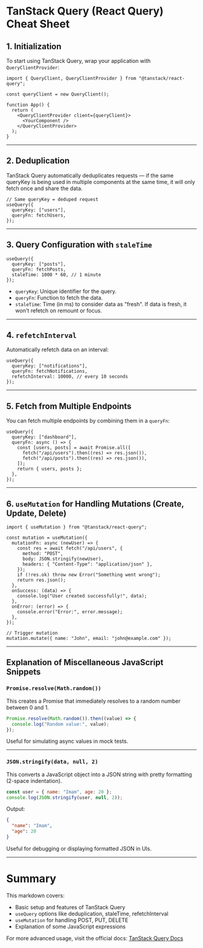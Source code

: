 # TanStack Query (React Query) Cheat Sheet

## 1. Initialization

To start using TanStack Query, wrap your application with `QueryClientProvider`:

```tsx
import { QueryClient, QueryClientProvider } from "@tanstack/react-query";

const queryClient = new QueryClient();

function App() {
  return (
    <QueryClientProvider client={queryClient}>
      <YourComponent />
    </QueryClientProvider>
  );
}
```

---

## 2. Deduplication

TanStack Query automatically deduplicates requests — if the same queryKey is being used in multiple components at the same time, it will only fetch once and share the data.

```tsx
// Same queryKey = deduped request
useQuery({
  queryKey: ["users"],
  queryFn: fetchUsers,
});
```

---

## 3. Query Configuration with `staleTime`

```tsx
useQuery({
  queryKey: ["posts"],
  queryFn: fetchPosts,
  staleTime: 1000 * 60, // 1 minute
});
```

- `queryKey`: Unique identifier for the query.
- `queryFn`: Function to fetch the data.
- `staleTime`: Time (in ms) to consider data as "fresh". If data is fresh, it won't refetch on remount or focus.

---

## 4. `refetchInterval`

Automatically refetch data on an interval:

```tsx
useQuery({
  queryKey: ["notifications"],
  queryFn: fetchNotifications,
  refetchInterval: 10000, // every 10 seconds
});
```

---

## 5. Fetch from Multiple Endpoints

You can fetch multiple endpoints by combining them in a `queryFn`:

```tsx
useQuery({
  queryKey: ["dashboard"],
  queryFn: async () => {
    const [users, posts] = await Promise.all([
      fetch("/api/users").then((res) => res.json()),
      fetch("/api/posts").then((res) => res.json()),
    ]);
    return { users, posts };
  },
});
```

---

## 6. `useMutation` for Handling Mutations (Create, Update, Delete)

```tsx
import { useMutation } from "@tanstack/react-query";

const mutation = useMutation({
  mutationFn: async (newUser) => {
    const res = await fetch("/api/users", {
      method: "POST",
      body: JSON.stringify(newUser),
      headers: { "Content-Type": "application/json" },
    });
    if (!res.ok) throw new Error("Something went wrong");
    return res.json();
  },
  onSuccess: (data) => {
    console.log("User created successfully!", data);
  },
  onError: (error) => {
    console.error("Error:", error.message);
  },
});

// Trigger mutation
mutation.mutate({ name: "John", email: "john@example.com" });
```

---

## Explanation of Miscellaneous JavaScript Snippets

### `Promise.resolve(Math.random())`

This creates a Promise that immediately resolves to a random number between 0 and 1.

```js
Promise.resolve(Math.random()).then((value) => {
  console.log("Random value:", value);
});
```

Useful for simulating async values in mock tests.

---

### `JSON.stringify(data, null, 2)`

This converts a JavaScript object into a JSON string with pretty formatting (2-space indentation).

```js
const user = { name: "Imam", age: 20 };
console.log(JSON.stringify(user, null, 2));
```

Output:

```json
{
  "name": "Imam",
  "age": 20
}
```

Useful for debugging or displaying formatted JSON in UIs.

---

# Summary

This markdown covers:

- Basic setup and features of TanStack Query
- `useQuery` options like deduplication, staleTime, refetchInterval
- `useMutation` for handling POST, PUT, DELETE
- Explanation of some JavaScript expressions

For more advanced usage, visit the official docs: [TanStack Query Docs](https://tanstack.com/query/latest)
